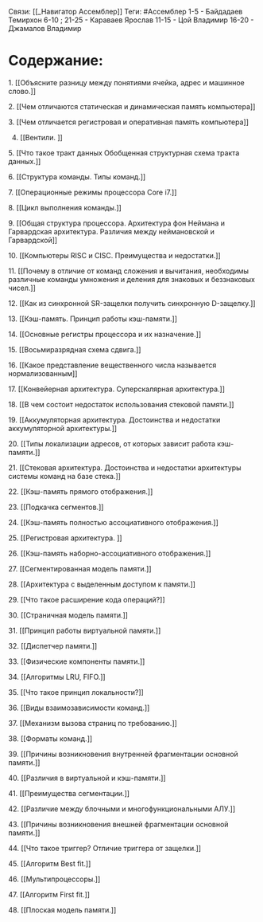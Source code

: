 Связи: [[_Навигатор Ассемблер]]
Теги: #Ассемблер 
1-5 - Байдадаев Темирхон
6-10 ; 21-25 - Караваев Ярослав
11-15 - Цой Владимир
16-20 - Джамалов Владимир

# Содержание:
1. [[Объясните разницу между понятиями ячейка, адрес и машинное слово.]]

2. [[Чем отличаются статическая и динамическая память компьютера]]

3. [[Чем отличается регистровая и оперативная память компьютера]]

4. [[Вентили. ]]

5. [[Что такое тракт данных Обобщенная структурная схема тракта данных.]]

6. [[Структура команды. Типы команд.]]

7. [[Операционные режимы процессора Core i7.]]

8. [[Цикл выполнения команды.]]

9. [[Общая структура процессора. Архитектура фон Неймана и Гарвардская архитектура. Различия между неймановской и Гарвардской]]

10. [[Компьютеры RISC и CISC. Преимущества и недостатки.]]

11. [[Почему в отличие от команд сложения и вычитания, необходимы различные команды умножения и деления для знаковых и беззнаковых чисел.]]

12. [[Как из синхронной SR-защелки получить синхронную D-защелку.]]

13. [[Кэш-память. Принцип работы кэш-памяти.]]

14. [[Основные регистры процессора и их назначение.]]

15. [[Восьмиразрядная схема сдвига.]]

16. [[Какое представление вещественного числа называется нормализованным]]

17. [[Конвейерная архитектура. Суперскалярная архитектура.]]

18. [[В чем состоит недостаток использования стековой памяти.]]

19. [[Аккумуляторная архитектура. Достоинства и недостатки аккумуляторной архитектуры.]]

20. [[Типы локализации адресов, от которых зависит работа кэш-памяти.]]

21. [[Стековая архитектура. Достоинства и недостатки архитектуры системы команд на базе стека.]]

22. [[Кэш-память прямого отображения.]]

23. [[Подкачка сегментов.]]

24. [[Кэш-память полностью ассоциативного отображения.]]

25. [[Регистровая архитектура. ]]

26. [[Кэш-память наборно-ассоциативного отображения.]]

27. [[Сегментированная модель памяти.]]

28. [[Архитектура с выделенным доступом к памяти.]]

29. [[Что такое расширение кода операций?]]

30. [[Страничная модель памяти.]]

31. [[Принцип работы виртуальной памяти.]]

32. [[Диспетчер памяти.]]

33. [[Физические компоненты памяти.]]

34. [[Алгоритмы LRU, FIFO.]]

35. [[Что такое принцип локальности?]]

36. [[Виды взаимозависимости команд.]]

37. [[Механизм вызова страниц по требованию.]]

38. [[Форматы команд.]]

39. [[Причины возникновения внутренней фрагментации основной памяти.]]

40. [[Различия в виртуальной и кэш-памяти.]]

41. [[Преимущества сегментации.]]

42. [[Различие между блочными и многофункциональными АЛУ.]]

43. [[Причины возникновения внешней фрагментации основной памяти.]]

44. [[Что такое триггер? Отличие триггера от защелки.]]

45. [[Алгоритм Best fit.]]

46. [[Мультипроцессоры.]]

47. [[Алгоритм First fit.]]

48. [[Плоская модель памяти.]]